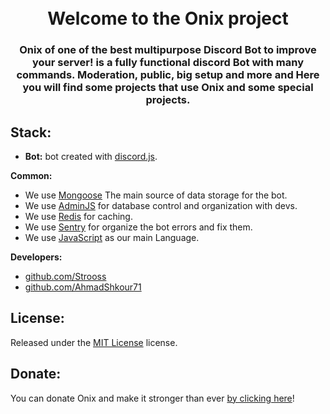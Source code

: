 <h1 align="center">
  <br>
  Welcome to the Onix project
 <br>
</h1>

<h3 align=center>Onix of one of the best multipurpose Discord Bot to improve your server! is a fully functional discord Bot with many commands. Moderation, public, big setup and more and Here you will find some projects that use Onix and some special projects.</h3>

## Stack:

- **Bot:** bot created with [discord.js](https://github.com/discordjs/discord.js).

**Common:** 
- We use [Mongoose](https://mongoosejs.com/) The main source of data storage for the bot.
- We use [AdminJS](https://adminjs.co/) for database control and organization with devs.
- We use [Redis](https://redis.io) for caching.
- We use [Sentry](https://sentry.io/) for organize the bot errors and fix them.
- We use [JavaScript](https://www.javascript.com/) as our main Language.

**Developers:**
- [github.com/Strooss](https://github.com/Strooss) 
- [github.com/AhmadShkour71](https://github.com/AhmadShkour71) 

## License:

Released under the [MIT License](https://choosealicense.com/licenses/mit) license.

## Donate:

You can donate Onix and make it stronger than ever [by clicking here](https://paypal.me/shkour)!
